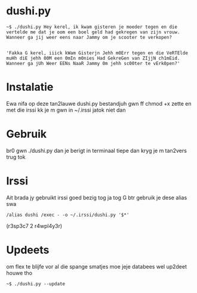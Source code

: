 dushi.py
========

    ~$ ./dushi.py Hey kerel, ik kwam gisteren je moeder tegen en die vertelde me dat je oom een boel geld had gekregen van zijn vrouw. Wanneer ga jij weer eens naar Jammy om je scooter te verkopen?


    'Fakka G kerel, iiick kWam Gisterjn Jehh m0Err tegen en die VeRTElde muHh diE jehh 00M een 0mIn m0nies Had GekreGen van ZIjjN ch1mEid. Wanneer ga jUh Weer EENs NaaR Jammy 0m jehh sc00ter te vErk0pen?'

Instalatie
===================================================
Ewa nifa op deze tan2lauwe dushi.py bestandjuh gwn ff chmod +x zette en met die irssi kk je m gwn in ~/.irssi jatok niet dan

Gebruik
===================================================
br0 gwn ./dushi.py dan je berigt in terminaal tiepe dan kryg je m tan2vers trug tok

Irssi
===================================================
Ait brada jy gebruikt irssi goed bezig tog ja tog G btr gebruik je dese alias swa

    /alias dushi /exec - -o ~/.irssi/dushi.py '$*'

(r3sp3c7 2 r4wpl4y3r)

Updeets
===================================================
om flex te blijfe vor al die spange smatjes moe jeje databees wel up2deet houwe tho

    ~$ ./dushi.py --update
